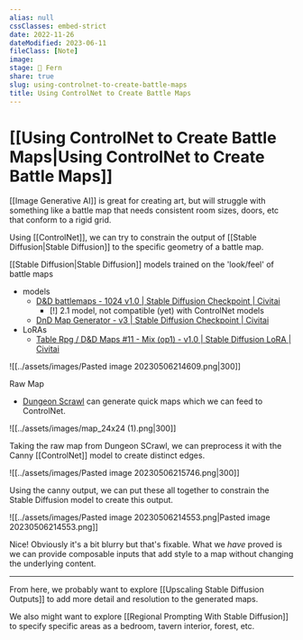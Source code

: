 ```yaml
---
alias: null
cssClasses: embed-strict
date: 2022-11-26
dateModified: 2023-06-11
fileClass: [Note]
image: 
stage: 🌿 Fern
share: true
slug: using-controlnet-to-create-battle-maps
title: Using ControlNet to Create Battle Maps
---
```


# [[Using ControlNet to Create Battle Maps|Using ControlNet to Create Battle Maps]]

[[Image Generative AI]] is great for creating art, but will struggle with something like a battle map that needs consistent room sizes, doors, etc that conform to a rigid grid.

Using [[ControlNet]], we can try to constrain the output of [[Stable Diffusion|Stable Diffusion]] to the specific geometry of a battle map.

[[Stable Diffusion|Stable Diffusion]] models trained on the 'look/feel' of battle maps
- models
	- [D&D battlemaps - 1024 v1.0 | Stable Diffusion Checkpoint | Civitai](https://civitai.com/models/23240/dandd-battlemaps)
		- [!] 2.1 model, not compatible (yet) with ControlNet models
	- [DnD Map Generator - v3 | Stable Diffusion Checkpoint | Civitai](https://civitai.com/models/5012/dnd-map-generator)
- LoRAs
	- [Table Rpg / D&D Maps #11 - Mix (op1) - v1.0 | Stable Diffusion LoRA | Civitai](https://civitai.com/models/71700/table-rpg-dandd-maps-11-mix-op1)

![[../assets/images/Pasted image 20230506214609.png|300]]

Raw Map
- [Dungeon Scrawl](https://www.dungeonscrawl.com/) can generate quick maps which we can feed to ControlNet.

![[../assets/images/map_24x24 (1).png|300]]

Taking the raw map from Dungeon SCrawl, we can preprocess it with the Canny [[ControlNet]] model to create distinct edges.

![[../assets/images/Pasted image 20230506215746.png|300]]

Using the canny output, we can put these all together to constrain the Stable Diffusion model to create this output.

![[../assets/images/Pasted image 20230506214553.png|Pasted image 20230506214553.png]]

Nice! Obviously it's a bit blurry but that's fixable. 
What we _have_ proved is we can provide composable inputs that add style to a map without changing the underlying content.

---

From here, we probably want to explore [[Upscaling Stable Diffusion Outputs]] to add more detail and resolution to the generated maps.

We also might want to explore [[Regional Prompting With Stable Diffusion]] to specify specific areas as a bedroom, tavern interior, forest, etc.
